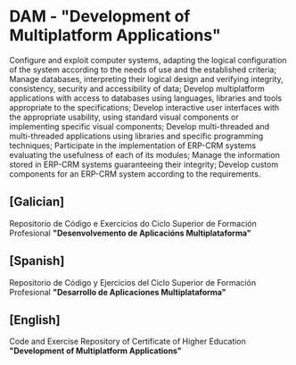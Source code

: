 # DAM  - __"Development of Multiplatform Applications"__

Configure and exploit computer systems, adapting the logical configuration of the system according to the needs of use and the established criteria; Manage databases, interpreting their logical design and verifying integrity, consistency, security and accessibility of data; Develop multiplatform applications with access to databases using languages, libraries and tools appropriate to the specifications; Develop interactive user interfaces with the appropriate usability, using standard visual components or implementing specific visual components; Develop multi-threaded and multi-threaded applications using libraries and specific programming techniques; Participate in the implementation of ERP-CRM systems evaluating the usefulness of each of its modules; Manage the information stored in ERP-CRM systems guaranteeing their integrity; Develop custom components for an ERP-CRM system according to the requirements.




## [Galician]
Repositorio de Código e Exercicios do Ciclo Superior de Formación Profesional __"Desenvolvemento de Aplicacións Multiplataforma"__



## [Spanish]
Repositorio de Código y Ejercicios del Ciclo Superior de Formación Profesional __"Desarrollo de Aplicaciones Multiplataforma"__



## [English]
Code and Exercise Repository of Certificate of Higher Education __"Development of Multiplatform Applications"__
